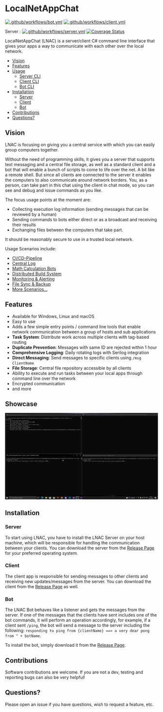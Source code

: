 # LocalNetAppChat

[![.github/workflows/bot.yml](https://github.com/CleverCodeCravers/LocalNetAppChat/actions/workflows/bot.yml/badge.svg)](https://github.com/CleverCodeCravers/LocalNetAppChat/actions/workflows/bot.yml)
[![.github/workflows/client.yml](https://github.com/CleverCodeCravers/LocalNetAppChat/actions/workflows/client.yml/badge.svg)](https://github.com/CleverCodeCravers/LocalNetAppChat/actions/workflows/client.yml)

Server : [![.github/workflows/server.yml](https://github.com/CleverCodeCravers/LocalNetAppChat/actions/workflows/server.yml/badge.svg)](https://github.com/CleverCodeCravers/LocalNetAppChat/actions/workflows/server.yml) [![Coverage Status](https://coveralls.io/repos/github/CleverCodeCravers/LocalNetAppChat/badge.svg?branch=main)](https://coveralls.io/github/CleverCodeCravers/LocalNetAppChat?branch=main)

LocalNetAppChat (LNAC) is a server/client C# command line interface that gives your apps a way to communicate with each other over the local network.

<!-- TOC -->

-   [Vision](#vision)
-   [Features](#features)
-   [Usage](#usage)
    -   [Server CLI](./docs/Server/README.md)
    -   [Client CLI](./docs/Client/README.md)
    -   [Bot CLI](./docs/Bot/README.md)
-   [Installation](#installation)
    -   [Server](#server)
    -   [Client](#client)
    -   [Bot](#bot)
-   [Contributions](#contributions)
-   [Questions?](#questions?)

<!-- /TOC -->

## Vision

LNAC is focusing on giving you a central service with which you can easily group computers together.

Without the need of programming skills, it gives you a server that supports text messaging and a central file storage, as well as a standard client and a bot that will enable a bunch of scripts to come to life over the net. A bit like a remote shell. But since all clients are connected to the server it enables the computers to also communicate around network borders. You, as a person, can take part in this chat using the client in chat mode, so you can see and debug and issue commands as you like.

The focus usage points at the moment are:

-   Collecting execution log information (sending messages that can be reviewed by a human)
-   Sending commands to bots either direct or as a broadcast and receiving their results
-   Exchanging files between the computers that take part.

It should be reasonably secure to use in a trusted local network.

Usage Scenarios include:

-   [CI/CD-Pipeline](./docs/usage-cicd-pipeline.md)
-   [Central Log](./docs/usage-central-log.md)
-   [Math Calculation Bots](./docs/scenarios/math-calculation-bots.md)
-   [Distributed Build System](./docs/scenarios/distributed-build-system.md)
-   [Monitoring & Alerting](./docs/scenarios/monitoring-alerting-system.md)
-   [File Sync & Backup](./docs/scenarios/file-sync-backup.md)
-   [More Scenarios...](./docs/scenarios/README.md)

## Features

-   Available for Windows, Linux and macOS
-   Easy to use
-   Adds a few simple entry points / command line tools that enable network communication between a group of hosts and sub applications
-   **Task System**: Distribute work across multiple clients with tag-based routing
-   **Duplicate Prevention**: Messages with same ID are rejected within 1 hour
-   **Comprehensive Logging**: Daily rotating logs with Serilog integration
-   **Direct Messaging**: Send messages to specific clients using `/msg ClientName`
-   **File Storage**: Central file repository accessible by all clients
-   Ability to execute and run tasks between your local apps through command line over the network
-   Encrypted communication
-   and more

## Showcase

![](./docs//Showcase.gif)

## Installation

### Server

To start using LNAC, you have to install the LNAC Server on your host machine, which will be responsible for handling the communication between your clients. You can download the server from the [Release Page](https://github.com/stho32/LocalNetAppChat/releases) for your preferred operating system.

### Client

The client app is responsible for sending messages to other clients and receiving new updates/messages from the server. You can download the client from the [Release Page](https://github.com/stho32/LocalNetAppChat/releases) as well.

### Bot

The LNAC Bot behaves like a listener and gets the messages from the server. If one of the messages that the clients have sent includes one of the bot commands, it will perform an operation accordingly, for example, if a client sent `/ping`, the bot will send a message to the server including the following: `responding to ping from {clientName} ==> a very dear pong from " + botName`.

To install the bot, simply download it from the [Release Page](https://github.com/stho32/LocalNetAppChat/releases).

## Contributions

Software contributions are welcome. If you are not a dev, testing and reporting bugs can also be very helpful!

## Questions?

Please open an issue if you have questions, wish to request a feature, etc.
